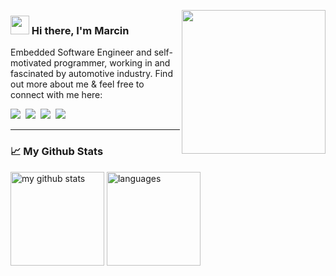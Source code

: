 <img align ="right" width="230" src="https://media.giphy.com/media/YPJ5gi3MZzSjhtQTIk/giphy.gif" /></a>

### <img src="https://raw.githubusercontent.com/aemmadi/aemmadi/master/wave.gif" width="30px"> Hi there, I'm Marcin

Embedded Software Engineer and self-motivated programmer, working in and fascinated by automotive industry. Find out more about me & feel free to connect with me here:

<p align="left">
    <a target="_blank"href="https://www.linkedin.com/in/marcin-krajnik/"><img src="https://img.shields.io/badge/LinkedIn-0077B5?style=for-the-badge&logo=linkedin&logoColor=white" /></a>&nbsp;
    <a target="_blank"href="https://www.reddit.com/user/marcin214"><img src="https://img.shields.io/badge/Reddit-FF4500?style=for-the-badge&logo=reddit&logoColor=white" /></a>&nbsp;
    <a target="_blank"href="https://stackoverflow.com/users/10981119/marcin214"><img src="https://img.shields.io/badge/Stack_Overflow-FE7A16?style=for-the-badge&logo=stack-overflow&logoColor=white" /></a>&nbsp;
    <a href="mailto:marcin.grand21@gmail.com?subject=Hello%20Marcin,%20From%20Github"><img src="https://img.shields.io/badge/Gmail-D14836?style=for-the-badge&logo=gmail&logoColor=white" /></a>
</p>

---

### :chart_with_upwards_trend: My Github Stats
<img src="https://github-readme-stats.vercel.app/api?username=marcin214&hide=prs,contribs&show_icons=true&theme=nord" alt="my github stats" height="150"/>&nbsp;<img src="https://github-readme-stats.vercel.app/api/top-langs/?username=Marcin214&layout=compact&theme=nord" alt="languages" height="150">
